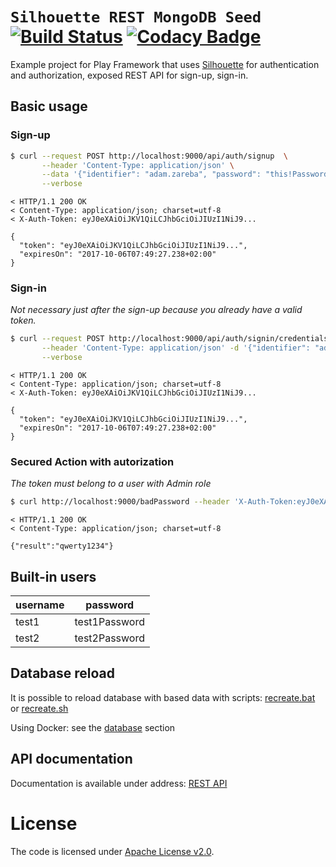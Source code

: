 # `Silhouette REST MongoDB Seed` [![Build Status](https://travis-ci.org/adamzareba/play-silhouette-rest-mongo.svg)](https://travis-ci.org/adamzareba/play-silhouette-rest-mongo) [![Codacy Badge](https://api.codacy.com/project/badge/Grade/a1b8de985fc54598be017babd09fa1d6)](https://www.codacy.com/app/adamzareba/play-silhouette-rest-mongo?utm_source=github.com&amp;utm_medium=referral&amp;utm_content=adamzareba/play-silhouette-rest-mongo&amp;utm_campaign=Badge_Grade)

Example project for Play Framework that uses [Silhouette](https://github.com/mohiva/play-silhouette) for authentication and authorization, exposed REST API for sign-up, sign-in.

## Basic usage

### Sign-up

```bash
$ curl --request POST http://localhost:9000/api/auth/signup  \
       --header 'Content-Type: application/json' \
       --data '{"identifier": "adam.zareba", "password": "this!Password!Is!Very!Very!Strong!", "email": "adam.zareba@test.pl", "firstName": "Adam", "lastName": "Zaręba"}' \
       --verbose
```

```
< HTTP/1.1 200 OK
< Content-Type: application/json; charset=utf-8
< X-Auth-Token: eyJ0eXAiOiJKV1QiLCJhbGciOiJIUzI1NiJ9...

{
  "token": "eyJ0eXAiOiJKV1QiLCJhbGciOiJIUzI1NiJ9...",
  "expiresOn": "2017-10-06T07:49:27.238+02:00"
}
```

### Sign-in

_Not necessary just after the sign-up because you already have a valid token._

```bash
$ curl --request POST http://localhost:9000/api/auth/signin/credentials \
       --header 'Content-Type: application/json' -d '{"identifier": "adam.zareba", "password": "this!Password!Is!Very!Very!Strong!"}' \
       --verbose
```

```
< HTTP/1.1 200 OK
< Content-Type: application/json; charset=utf-8
< X-Auth-Token: eyJ0eXAiOiJKV1QiLCJhbGciOiJIUzI1NiJ9...

{
  "token": "eyJ0eXAiOiJKV1QiLCJhbGciOiJIUzI1NiJ9...",
  "expiresOn": "2017-10-06T07:49:27.238+02:00"
}
```

### Secured Action with autorization

_The token must belong to a user with Admin role_

```bash
$ curl http://localhost:9000/badPassword --header 'X-Auth-Token:eyJ0eXAiOiJKV1QiLCJhbGciOiJIUzI1NiJ9...' --verbose
```

```
< HTTP/1.1 200 OK
< Content-Type: application/json; charset=utf-8

{"result":"qwerty1234"}
```
## Built-in users

| username    | password        |
| ----------- |:---------------:|
| test1       | test1Password   |
| test2       | test2Password   |

## Database reload

It is possible to reload database with based data with scripts:
[recreate.bat](database/recreate.bat) or [recreate.sh](database/recreate.sh)

Using Docker: see the [database](./database) section

## API documentation

Documentation is available under address: [REST API](http://localhost:9000/docs)

# License

The code is licensed under [Apache License v2.0](http://www.apache.org/licenses/LICENSE-2.0). 
